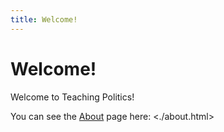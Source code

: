 ```yaml
---
title: Welcome!
---
```


# Welcome!

Welcome to Teaching Politics!

You can see the [About](./about.html) page here: <./about.html>
